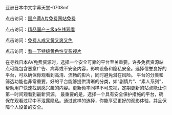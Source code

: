 亚洲日本中文字幕天堂-0708mf
				
点击访问：<a href="https://heiliaozj3tjd.pages.dev">国产黄A片免费网站免费</a>				
				
点击访问：<a href="https://heiliaoe8ajia.pages.dev">精品国产三级a在线观看</a>				
				
点击访问：<a href="https://heiliaoxqkkct.pages.dev">免费人成又黄又爽又色</a>				
				
点击访问：<a href="https://heiliaoxwd5i8.pages.dev">看一下特级黄色性交影视片</a>				
	
在寻找日本AV免费资源时，选择一个安全可靠的平台至关重要。许多免费资源站点可能包含恶意广告、病毒或不安全内容，影响设备和隐私安全。选择信誉良好的平台，可以确保你观看到高清、流畅的影片，同时避免潜在风险。
平台的分类和筛选功能也非常重要，好的平台能够提供清晰的分类，如“剧情片”、“素人系列”，帮助用户快速找到感兴趣的内容。更新频率同样不可忽视，定期更新的站点能让你第一时间观看到最新资源。
最重要的是，选择一个具有安全保护措施的平台，确保在观看过程中不泄露隐私。通过这样的选择，你能享受更好的观影体验，并且保障个人设备的安全。

<span style="display:none;">[Canonical link](https://github.com/po20250708/po14 ）</span>



